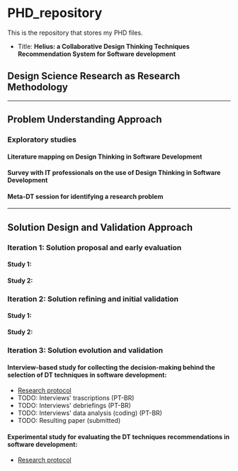 # PHD_repository
This is the repository that stores my PHD files.
+ Title: **Helius: a Collaborative Design Thinking Techniques Recommendation System for Software development**


## Design Science Research as Research Methodology

---
## Problem Understanding Approach
### Exploratory studies
#### Literature mapping on Design Thinking in Software Development

#### Survey with IT professionals on the use of Design Thinking in Software Development

#### Meta-DT session for identifying a research problem


---
## Solution Design and Validation Approach
### Iteration 1: Solution proposal and early evaluation
#### Study 1:
#### Study 2:


### Iteration 2: Solution refining and initial validation
#### Study 1:
#### Study 2:

### Iteration 3: Solution evolution and validation
#### Interview-based study for collecting the decision-making behind the selection of DT techniques in software development:
+ [Research protocol](https://www.google.com)
+ TODO: Interviews' trascriptions (PT-BR)
+ TODO: Interviews' debriefings (PT-BR)
+ TODO: Interviews' data analysis (coding) (PT-BR)
+ TODO: Resulting paper (submitted)

#### Experimental study for evaluating the DT techniques recommendations in software development:
+ [Research protocol](https://www.google.com)


